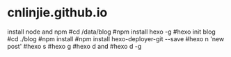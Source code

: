 # cnlinjie.github.io
install node and npm
#cd /data/blog
#npm install hexo -g
#hexo init blog
#cd ./blog
#npm install
#npm install hexo-deployer-git --save
#hexo n 'new post'
#hexo s
#hexo g
#hexo d
and
#hexo d -g

